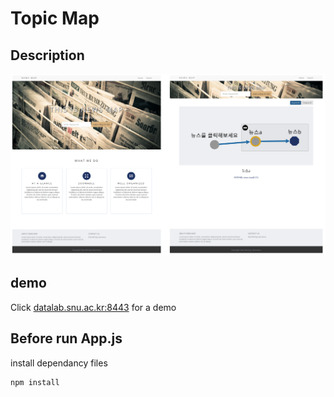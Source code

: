 # Topic Map

## Description
![topicmap](./img/img.png)

## demo
Click [datalab.snu.ac.kr:8443](https://datalab.snu.ac.kr:8443/) for a demo

## Before run App.js
install dependancy files
```
npm install
```
